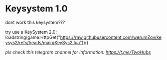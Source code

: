 # Keysystem 1.0

dont work this keysystem???

try use a KeySystem 2.0: loadstring(game:HttpGet("https://raw.githubusercontent.com/werumZov/keysys2/refs/heads/main/KeySys2.lua"))()



*pls check this telegram channel for information: https://t.me/TwoHubs*
